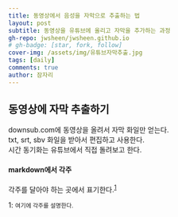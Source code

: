 ```yaml
---
title: 동영상에서 음성을 자막으로 추출하는 법
layout: post
subtitle: 동영상을 유튜브에 올리고 자막을 추가하는 과정
gh-repo: jwsheen/jwsheen.github.io
# gh-badge: [star, fork, follow]
cover-img: /assets/img/유튜브자막추출.jpg
tags: [daily]
comments: true
author: 잠자리
---
```


## 동영상에 자막 추출하기
downsub.com에 동영상을 올려서 자막 화일만 얻는다.  
txt, srt, sbv 화일을 받아서 편집하고 사용한다.   
시간 동기화는 유튜브에서 직접 돌려보고 한다.  


#### markdown에서 각주
각주를 달아야 하는 곳에서 표기한다.<sup>[1](#footnote_1)</sup>

<a name="footnote_1">1</a>: <small>여기에 각주를 설명한다.</small>